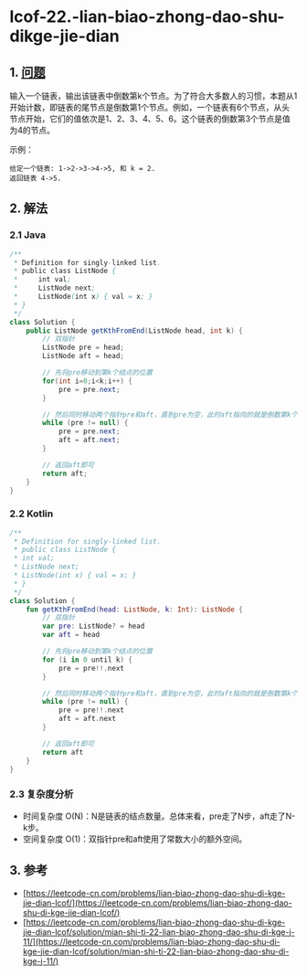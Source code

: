 # lcof-22.-lian-biao-zhong-dao-shu-dikge-jie-dian

## 1. [问题](https://leetcode-cn.com/problems/lian-biao-zhong-dao-shu-di-kge-jie-dian-lcof/)

输入一个链表，输出该链表中倒数第k个节点。为了符合大多数人的习惯，本题从1开始计数，即链表的尾节点是倒数第1个节点。例如，一个链表有6个节点，从头节点开始，它们的值依次是1、2、3、4、5、6。这个链表的倒数第3个节点是值为4的节点。

示例：

```text
给定一个链表: 1->2->3->4->5, 和 k = 2.
返回链表 4->5.
```

## 2. 解法

### 2.1 Java

```java
/**
 * Definition for singly-linked list.
 * public class ListNode {
 *     int val;
 *     ListNode next;
 *     ListNode(int x) { val = x; }
 * }
 */
class Solution {
    public ListNode getKthFromEnd(ListNode head, int k) {
        // 双指针
        ListNode pre = head;
        ListNode aft = head;

        // 先将pre移动到第k个结点的位置
        for(int i=0;i<k;i++) {
            pre = pre.next;
        }

        // 然后同时移动两个指针pre和aft，直到pre为空，此时aft指向的就是倒数第k个结点
        while (pre != null) {
            pre = pre.next;
            aft = aft.next;
        }

        // 返回aft即可
        return aft;
    }
}
```

### 2.2 Kotlin

```kotlin
/**
 * Definition for singly-linked list.
 * public class ListNode {
 * int val;
 * ListNode next;
 * ListNode(int x) { val = x; }
 * }
 */
class Solution {
    fun getKthFromEnd(head: ListNode, k: Int): ListNode {
        // 双指针
        var pre: ListNode? = head
        var aft = head

        // 先将pre移动到第k个结点的位置
        for (i in 0 until k) {
            pre = pre!!.next
        }

        // 然后同时移动两个指针pre和aft，直到pre为空，此时aft指向的就是倒数第k个结点
        while (pre != null) {
            pre = pre!!.next
            aft = aft.next
        }

        // 返回aft即可
        return aft
    }
}
```

### 2.3 复杂度分析

* 时间复杂度 O\(N\)：N是链表的结点数量。总体来看，pre走了N步，aft走了N-k步。
* 空间复杂度 O\(1\)：双指针pre和aft使用了常数大小的额外空间。

## 3. 参考

* [https://leetcode-cn.com/problems/lian-biao-zhong-dao-shu-di-kge-jie-dian-lcof/](https://leetcode-cn.com/problems/lian-biao-zhong-dao-shu-di-kge-jie-dian-lcof/)
* [https://leetcode-cn.com/problems/lian-biao-zhong-dao-shu-di-kge-jie-dian-lcof/solution/mian-shi-ti-22-lian-biao-zhong-dao-shu-di-kge-j-11/](https://leetcode-cn.com/problems/lian-biao-zhong-dao-shu-di-kge-jie-dian-lcof/solution/mian-shi-ti-22-lian-biao-zhong-dao-shu-di-kge-j-11/)

